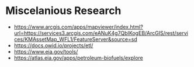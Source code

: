 
# Miscelanious Research

 - https://www.arcgis.com/apps/mapviewer/index.html?url=https://services3.arcgis.com/eANuK4g7QbIKogEB/ArcGIS/rest/services/KMAssetMap_WFL1/FeatureServer&source=sd
 - https://docs.owid.io/projects/etl/
 - https://www.eia.gov/tools/
 - https://atlas.eia.gov/apps/petroleum-biofuels/explore




































